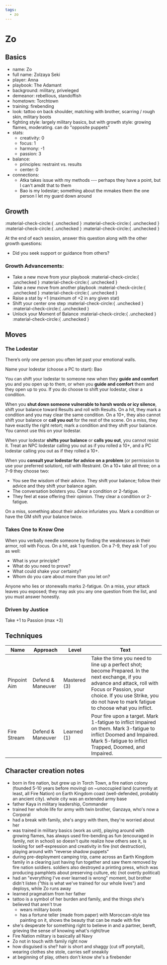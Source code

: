 ```yaml
---
tags:
  - zo
---
```

# Zo

## Basics

- name: Zo
- full name: Zolzaya Seki
- player: Anna
- playbook: The Adamant
- background: military, priveleged
- demeanor: rebellious, standoffish
- hometown: Torchtown
- training: firebending
- look: tattoo on back shoulder, matching with brother, scarring / rough skin, military boots
- fighting style: largely military basics, but with growth style: growing flames, moderating. can do "opposite puppets"
- stats:
    - creativity: 0
    - focus: 1
    - harmony: -1
    - passion: 3
- balance:
    - principles: restraint vs. results
    - center: 0
- connections:
    - Atka takes issue with my methods --- perhaps they have a point, but I can't amdit that to them
    - Bao is my lodestar; something about the mmakes them the one person I let my guard down around

## Growth 

<!--- to change these to "filled in", marking that you've hit the growth, remove the `{ .unchecked }` bit at the end -->

:material-check-circle:{ .unchecked } :material-check-circle:{ .unchecked } :material-check-circle:{ .unchecked } :material-check-circle:{ .unchecked }

At the end of each session, answer this question along with the other growth
questions:

- Did you seek support or guidance from others?

### Growth Advancements:

<!--- to change these to "filled in", remove the `{ .unchecked }` bit at the end -->
- Take a new move from your playbook :material-check-circle:{ .unchecked } :material-check-circle:{ .unchecked }
- Take a new move from another playbook :material-check-circle:{ .unchecked } :material-check-circle:{ .unchecked }
- Raise a stat by +1 (maximum of +2 in any given stat)
- Shift your center one step :material-check-circle:{ .unchecked } :material-check-circle:{ .unchecked }
- Unlock your Moment of Balance :material-check-circle:{ .unchecked } :material-check-circle:{ .unchecked }

## Moves

### The Lodestar

There’s only one person you often let past your emotional walls.

Name your lodestar (choose a PC to start): Bao

You can shift your lodestar to someone new when they **guide and comfort** you and you open up to them, or when you **guide and comfort** them and they open up to you. If you do choose to shift your lodestar, clear a condition.

When you **shut down someone vulnerable to harsh words or icy silence**, shift your balance toward Results and roll with Results. On a hit, they mark a condition and you may clear the same condition. On a 10+, they also cannot shift your balance or **call you out** for the rest of the scene. On a miss, they have exactly the right retort; mark a condition and they shift your balance. You cannot use this on your lodestar.

When your lodestar **shifts your balance** or **calls you out**, you cannot resist it. Treat an NPC lodestar calling you out as if you rolled a 10+, and a PC lodestar calling you out as if they rolled a 10+.

When you **consult your lodestar for advice on a problem** (or permission to use your preferred solution), roll with Restraint. On a 10+ take all three; on a 7–9 they choose two:

- You see the wisdom of their advice. They shift your balance; follow their advice and they shift your balance again.
- The conversation bolsters you. Clear a condition or 2-fatigue.
- They feel at ease offering their opinion. They clear a condition or 2-fatigue.

On a miss, something about their advice infuriates you. Mark a condition or have the GM shift your balance twice.

### Takes One to Know One

When you verbally needle someone by finding the weaknesses in their armor, roll with Focus. On a hit, ask 1 question. On a 7-9, they ask 1 of you as well:

- What is your principle?
- What do you need to prove?
- What could shake your certainty?
- Whom do you care about more than you let on?

Anyone who lies or stonewalls marks 2-fatigue. On a miss, your attack leaves you exposed; they may ask you any one question from the list, and you must answer honestly.

### Driven by Justice

Take +1 to Passion (max +3)

## Techniques

| Name         | Approach          | Level        | Text                                                                                                                                                                                                                                        |
|--------------|-------------------|--------------|---------------------------------------------------------------------------------------------------------------------------------------------------------------------------------------------------------------------------------------------|
| Pinpoint Aim | Defend & Maneuver | Mastered (3) | Take the time you need to line up a perfect shot; become Prepared. In the next exchange, if you advance and attack, roll with Focus or Passion, your choice. If you use Strike, you do not have to mark fatigue to choose what you inflict. |
| Fire Stream | Defend & Maneuver | Learned (1) | Pour fire upon a target. Mark 1-fatigue to inflict Impaired on them. Mark 3-fatigue to inflict Doomed and Impaired. Mark 5-fatigue to inflict Trapped, Doomed, and Impaired. |

## Character creation notes

- born in fire nation, but grew up in Torch Town, a fire nation colony (founded 5-10 years before moving) on ~unoccupied land (currently at least, all Fire Nation) on Earth Kingdom coast (well-defended, probably an ancient city). whole city was an extended army base
- father Kaya in military leadership, Commander
- trained her whole life for army with twin brother, Ganzaya, who's now a Corporal
- had a break with family, she's angry with them, they're worried about her
- was trained in military basics (work as unit), playing around with growing flames, has always used fire-bending as fun (encouraged in family, not in school) so doesn't quite realize how others see it, is looking for self-expression and creativity in fire (not destruction), playing around with "reverse shadow puppets"
- during pre-deployment camping trip, came across an Earth Kingdom family in a clearing just having fun together and saw them removed by fire nation soldiers. soldiers also destroyed a printing press, which was producing pamphlets about preserving culture, etc (not overtly political)
- had an "everything I've ever learned is wrong" moment, but brother didn't listen ("this is what we've trained for our whole lives") and deploys, while Zo runs away
- learned pragmatism from her father
- tattoo is a symbol of her burden and family, and the things she's believed that aren't true
    - wears military boots
    - has a fortune teller (made from paper) with Moroccan-style tea painting on it, shows the beauty that can be made with fire
- she's desperate for something right to believe in and a partner, bereft, grieving the sense of knowing what's right/true
- Fire Nation military is basically all Navy
- Zo not in touch with family right now
- how disguised is she? hair is short and shaggy (cut off ponytail), wearing clothes she stole, carries self sneakily
- at beginning of play, others don't know she's a firebender
